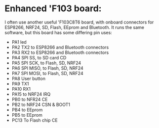 # Enhanced 'F103 board:

I often use another useful 'F103C8T6 board, with onboard connectors for ESP8266, NRF24, SD, Flash, EEprom and Bluetooth.
It runs the same software, but this board has some differing pin uses:
 - PA1 led
 - PA2 TX2 to ESP8266 and Bluetooth connectors
 - PA3 RX2 to ESP8266 and Bluetooth connectors 
 - PA4 SPI SS, to SD card CD
 - PA5 SPI SCK, to Flash, SD, NRF24
 - PA6 SPI MISO, to Flash, SD, NRF24
 - PA7 SPI MOSI, to Flash, SD, NRF24
 - PA8 User button
 - PA9 TX1
 - PA10 RX1
 - PA15 to NRF24 IRQ
 - PB0 to NFR24 CE
 - PB2 to NRF24 CSN & BOOT1
 - PB4 to EEprom
 - PB5 to EEprom
 - PC13 To Flash chip CE

